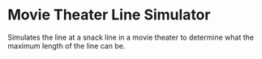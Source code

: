 # Movie Theater Line Simulator

Simulates the line at a snack line in a movie theater
to determine what the maximum length of the line can be.
